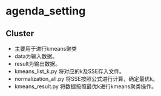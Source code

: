 # agenda_setting

## Cluster
- 主要用于进行kmeans聚类
- data为输入数据。
- result为输出数据。
- kmeans_list_k.py 将对应的k及SSE存入文件。
- normalization_all.py 将SSE按照公式进行计算，确定最优k。
- kmeans_result.py 将数据按照最优k进行kmeans聚类操作。
